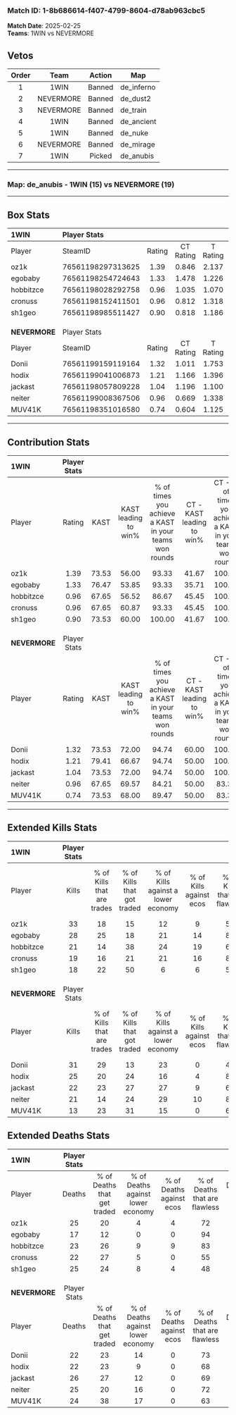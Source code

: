 ### Match ID: 1-8b686614-f407-4799-8604-d78ab963cbc5  
**Match Date**: 2025-02-25  
**Teams**: 1WIN vs NEVERMORE  

## Vetos  

| Order | Team | Action | Map |
| :---: | :--: | :----: | --- |
| 1 | 1WIN | Banned | de_inferno |
| 2 | NEVERMORE | Banned | de_dust2 |
| 3 | NEVERMORE | Banned | de_train |
| 4 | 1WIN | Banned | de_ancient |
| 5 | 1WIN | Banned | de_nuke |
| 6 | NEVERMORE | Banned | de_mirage |
| 7 | 1WIN | Picked | de_anubis |

---  

### **Map**: de_anubis - 1WIN (15) vs NEVERMORE (19)  
---  

## Box Stats  

| **1WIN**      | Player Stats      |        |           |          |       |       |       |         |        |      |     |
| :- | :- | :-: | :-: | :-: | :-: | :-: | :-: | :-: | :-: | :-: | :-: |
| Player        | SteamID           | Rating | CT Rating | T Rating | KAST  |  ADR  | Kills | Assists | Deaths | K/D  | HS% |
| oz1k          | 76561198297313625 |  1.39  |   0.846   |  2.137   | 73.53 | 104.2 |  33   |    4    |   25   | 1.32 | 51  |
| egobaby       | 76561198254724643 |  1.33  |   1.478   |  1.226   | 76.47 | 78.2  |  28   |    4    |   17   | 1.65 | 28  |
| hobbitzce     | 76561198028292758 |  0.96  |   1.035   |  1.070   | 67.65 | 63.2  |  21   |    9    |   23   | 0.91 | 42  |
| cronuss       | 76561198152411501 |  0.96  |   0.812   |  1.318   | 67.65 | 71.8  |  19   |   11    |   22   | 0.86 | 73  |
| sh1geo        | 76561198985511427 |  0.90  |   0.818   |  1.186   | 73.53 | 67.3  |  18   |    6    |   25   | 0.72 | 33  |
|               |                   |        |           |          |       |       |       |         |        |      |     |
|               |                   |        |           |          |       |       |       |         |        |      |     |
|               |                   |        |           |          |       |       |       |         |        |      |     |
| **NEVERMORE** | Player Stats      |        |           |          |       |       |       |         |        |      |     |
| Player        | SteamID           | Rating | CT Rating | T Rating | KAST  |  ADR  | Kills | Assists | Deaths | K/D  | HS% |
| Donii         | 76561199159119164 |  1.32  |   1.011   |  1.753   | 73.53 | 81.4  |  31   |    6    |   22   | 1.41 | 67  |
| hodix         | 76561199041006873 |  1.21  |   1.166   |  1.396   | 79.41 | 78.2  |  25   |    9    |   22   | 1.14 | 32  |
| jackast       | 76561198057809228 |  1.04  |   1.196   |  1.100   | 73.53 | 79.1  |  22   |   11    |   26   | 0.85 | 27  |
| neiter        | 76561199008367506 |  0.96  |   0.669   |  1.338   | 67.65 | 75.6  |  21   |    7    |   25   | 0.84 | 61  |
| MUV41K        | 76561198351016580 |  0.74  |   0.604   |  1.125   | 73.53 | 49.8  |  13   |    9    |   24   | 0.54 | 61  |
---  

## Contribution Stats  

| **1WIN**      | Player Stats |       |                      |                                                        |                           |                                                             |                          |                                                            |
| :- | :-: | :-: | :-: | :-: | :-: | :-: | :-: | :-: |
| Player        |    Rating    | KAST  | KAST leading to win% | % of times you achieve a KAST in your teams won rounds | CT - KAST leading to win% | CT - % of times you achieve a KAST in your teams won rounds | T - KAST leading to win% | T - % of times you achieve a KAST in your teams won rounds |
| oz1k          |     1.39     | 73.53 |        56.00         |                         93.33                          |           41.67           |                           100.00                            |          69.23           |                           90.00                            |
| egobaby       |     1.33     | 76.47 |        53.85         |                         93.33                          |           35.71           |                           100.00                            |          75.00           |                           90.00                            |
| hobbitzce     |     0.96     | 67.65 |        56.52         |                         86.67                          |           45.45           |                           100.00                            |          66.67           |                           80.00                            |
| cronuss       |     0.96     | 67.65 |        60.87         |                         93.33                          |           45.45           |                           100.00                            |          75.00           |                           90.00                            |
| sh1geo        |     0.90     | 73.53 |        60.00         |                         100.00                         |           41.67           |                           100.00                            |          76.92           |                           100.00                           |
|               |              |       |                      |                                                        |                           |                                                             |                          |                                                            |
|               |              |       |                      |                                                        |                           |                                                             |                          |                                                            |
|               |              |       |                      |                                                        |                           |                                                             |                          |                                                            |
| **NEVERMORE** | Player Stats |       |                      |                                                        |                           |                                                             |                          |                                                            |
| Player        |    Rating    | KAST  | KAST leading to win% | % of times you achieve a KAST in your teams won rounds | CT - KAST leading to win% | CT - % of times you achieve a KAST in your teams won rounds | T - KAST leading to win% | T - % of times you achieve a KAST in your teams won rounds |
| Donii         |     1.32     | 73.53 |        72.00         |                         94.74                          |           60.00           |                           100.00                            |          80.00           |                           92.31                            |
| hodix         |     1.21     | 79.41 |        66.67         |                         94.74                          |           50.00           |                           100.00                            |          80.00           |                           92.31                            |
| jackast       |     1.04     | 73.53 |        72.00         |                         94.74                          |           50.00           |                           100.00                            |          92.31           |                           92.31                            |
| neiter        |     0.96     | 67.65 |        69.57         |                         84.21                          |           50.00           |                            83.33                            |          84.62           |                           84.62                            |
| MUV41K        |     0.74     | 73.53 |        68.00         |                         89.47                          |           50.00           |                            83.33                            |          80.00           |                           92.31                            |
---  

## Extended Kills Stats  

| **1WIN**      | Player Stats |                            |                            |                                    |                         |                              |                                 |                                       |                    |           |
| :- | :-: | :-: | :-: | :-: | :-: | :-: | :-: | :-: | :-: | :-: |
| Player        |    Kills     | % of Kills that are trades | % of Kills that got traded | % of Kills against a lower economy | % of Kills against ecos | % of Kills that are flawless | % of Kills that are close duels | % of Kills that are assisted by flash | Pistol Round Kills | AWP Kills |
| oz1k          |      33      |             18             |             15             |                 12                 |            9            |              55              |                6                |                   6                   |         0          |     3     |
| egobaby       |      28      |             25             |             18             |                 21                 |           14            |              86              |                0                |                   7                   |         18         |     1     |
| hobbitzce     |      21      |             14             |             38             |                 24                 |           19            |              67              |                5                |                   0                   |         0          |     1     |
| cronuss       |      19      |             16             |             21             |                 21                 |           16            |              84              |                0                |                  11                   |         0          |     0     |
| sh1geo        |      18      |             22             |             50             |                 6                  |            6            |              50              |               17                |                   0                   |         0          |     1     |
|               |              |                            |                            |                                    |                         |                              |                                 |                                       |                    |           |
|               |              |                            |                            |                                    |                         |                              |                                 |                                       |                    |           |
|               |              |                            |                            |                                    |                         |                              |                                 |                                       |                    |           |
| **NEVERMORE** | Player Stats |                            |                            |                                    |                         |                              |                                 |                                       |                    |           |
| Player        |    Kills     | % of Kills that are trades | % of Kills that got traded | % of Kills against a lower economy | % of Kills against ecos | % of Kills that are flawless | % of Kills that are close duels | % of Kills that are assisted by flash | Pistol Round Kills | AWP Kills |
| Donii         |      31      |             29             |             13             |                 23                 |            0            |              48              |                3                |                  13                   |         0          |     2     |
| hodix         |      25      |             20             |             24             |                 16                 |            4            |              84              |                0                |                   0                   |         16         |     1     |
| jackast       |      22      |             23             |             27             |                 27                 |            9            |              68              |                5                |                   0                   |         1          |     0     |
| neiter        |      21      |             14             |             24             |                 29                 |           10            |              81              |               10                |                   0                   |         0          |     3     |
| MUV41K        |      13      |             23             |             31             |                 15                 |            0            |              62              |               15                |                   8                   |         0          |     2     |
## Extended Deaths Stats  

| **1WIN**      | Player Stats |                             |                                   |                          |                               |                            |                           |               |
| :- | :-: | :-: | :-: | :-: | :-: | :-: | :-: | :-: |
| Player        |    Deaths    | % of Deaths that get traded | % of Deaths against lower economy | % of Deaths against ecos | % of Deaths that are flawless | % of Deaths that are close | % of Deaths while blinded | Deaths to AWP |
| oz1k          |      25      |             20              |                 4                 |            4             |              72               |             16             |             0             |       7       |
| egobaby       |      17      |             12              |                 0                 |            0             |              94               |             6              |             6             |       1       |
| hobbitzce     |      23      |             26              |                 9                 |            9             |              83               |             0              |             4             |       3       |
| cronuss       |      22      |             27              |                 5                 |            0             |              55               |             0              |             9             |       4       |
| sh1geo        |      25      |             24              |                 8                 |            4             |              48               |             4              |             4             |       2       |
|               |              |                             |                                   |                          |                               |                            |                           |               |
|               |              |                             |                                   |                          |                               |                            |                           |               |
|               |              |                             |                                   |                          |                               |                            |                           |               |
| **NEVERMORE** | Player Stats |                             |                                   |                          |                               |                            |                           |               |
| Player        |    Deaths    | % of Deaths that get traded | % of Deaths against lower economy | % of Deaths against ecos | % of Deaths that are flawless | % of Deaths that are close | % of Deaths while blinded | Deaths to AWP |
| Donii         |      22      |             23              |                14                 |            0             |              73               |             0              |             0             |       6       |
| hodix         |      22      |             23              |                 9                 |            0             |              68               |             0              |             0             |       3       |
| jackast       |      26      |             27              |                12                 |            0             |              69               |             12             |             4             |       1       |
| neiter        |      25      |             20              |                16                 |            0             |              72               |             0              |            12             |       4       |
| MUV41K        |      24      |             38              |                17                 |            0             |              63               |             13             |             8             |       4       |
